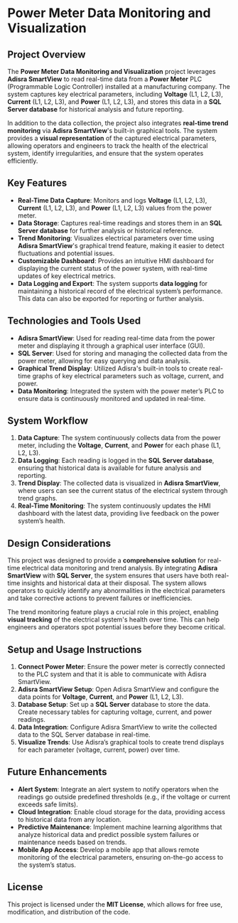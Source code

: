 # Power Meter Data Monitoring and Visualization

## Project Overview
The **Power Meter Data Monitoring and Visualization** project leverages **Adisra SmartView** to read real-time data from a **Power Meter** PLC (Programmable Logic Controller) installed at a manufacturing company. The system captures key electrical parameters, including **Voltage** (L1, L2, L3), **Current** (L1, L2, L3), and **Power** (L1, L2, L3), and stores this data in a **SQL Server database** for historical analysis and future reporting.

In addition to the data collection, the project also integrates **real-time trend monitoring** via **Adisra SmartView**'s built-in graphical tools. The system provides a **visual representation** of the captured electrical parameters, allowing operators and engineers to track the health of the electrical system, identify irregularities, and ensure that the system operates efficiently.

## Key Features
- **Real-Time Data Capture**: Monitors and logs **Voltage** (L1, L2, L3), **Current** (L1, L2, L3), and **Power** (L1, L2, L3) values from the power meter.
- **Data Storage**: Captures real-time readings and stores them in an **SQL Server database** for further analysis or historical reference.
- **Trend Monitoring**: Visualizes electrical parameters over time using **Adisra SmartView**'s graphical trend feature, making it easier to detect fluctuations and potential issues.
- **Customizable Dashboard**: Provides an intuitive HMI dashboard for displaying the current status of the power system, with real-time updates of key electrical metrics.
- **Data Logging and Export**: The system supports **data logging** for maintaining a historical record of the electrical system’s performance. This data can also be exported for reporting or further analysis.

## Technologies and Tools Used
- **Adisra SmartView**: Used for reading real-time data from the power meter and displaying it through a graphical user interface (GUI).
- **SQL Server**: Used for storing and managing the collected data from the power meter, allowing for easy querying and data analysis.
- **Graphical Trend Display**: Utilized Adisra's built-in tools to create real-time graphs of key electrical parameters such as voltage, current, and power.
- **Data Monitoring**: Integrated the system with the power meter’s PLC to ensure data is continuously monitored and updated in real-time.

## System Workflow
1. **Data Capture**: The system continuously collects data from the power meter, including the **Voltage**, **Current**, and **Power** for each phase (L1, L2, L3).
2. **Data Logging**: Each reading is logged in the **SQL Server database**, ensuring that historical data is available for future analysis and reporting.
3. **Trend Display**: The collected data is visualized in **Adisra SmartView**, where users can see the current status of the electrical system through trend graphs.
4. **Real-Time Monitoring**: The system continuously updates the HMI dashboard with the latest data, providing live feedback on the power system’s health.

## Design Considerations
This project was designed to provide a **comprehensive solution** for real-time electrical data monitoring and trend analysis. By integrating **Adisra SmartView** with **SQL Server**, the system ensures that users have both real-time insights and historical data at their disposal. The system allows operators to quickly identify any abnormalities in the electrical parameters and take corrective actions to prevent failures or inefficiencies.

The trend monitoring feature plays a crucial role in this project, enabling **visual tracking** of the electrical system's health over time. This can help engineers and operators spot potential issues before they become critical.

## Setup and Usage Instructions
1. **Connect Power Meter**: Ensure the power meter is correctly connected to the PLC system and that it is able to communicate with Adisra SmartView.
2. **Adisra SmartView Setup**: Open Adisra SmartView and configure the data points for **Voltage**, **Current**, and **Power** (L1, L2, L3).
3. **Database Setup**: Set up a **SQL Server** database to store the data. Create necessary tables for capturing voltage, current, and power readings.
4. **Data Integration**: Configure Adisra SmartView to write the collected data to the SQL Server database in real-time.
5. **Visualize Trends**: Use Adisra’s graphical tools to create trend displays for each parameter (voltage, current, power) over time.

## Future Enhancements
- **Alert System**: Integrate an alert system to notify operators when the readings go outside predefined thresholds (e.g., if the voltage or current exceeds safe limits).
- **Cloud Integration**: Enable cloud storage for the data, providing access to historical data from any location.
- **Predictive Maintenance**: Implement machine learning algorithms that analyze historical data and predict possible system failures or maintenance needs based on trends.
- **Mobile App Access**: Develop a mobile app that allows remote monitoring of the electrical parameters, ensuring on-the-go access to the system’s status.

## License
This project is licensed under the **MIT License**, which allows for free use, modification, and distribution of the code.

